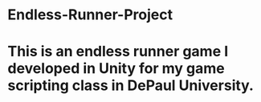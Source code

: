 # Endless-Runner-Project
# This is an endless runner game I developed in Unity for my game scripting class in DePaul University.
# 
